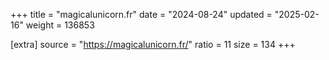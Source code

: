 +++
title = "magicalunicorn.fr"
date = "2024-08-24"
updated = "2025-02-16"
weight = 136853

[extra]
source = "https://magicalunicorn.fr/"
ratio = 11
size = 134
+++
